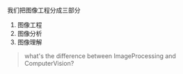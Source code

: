 我们把图像工程分成三部分
1. 图像工程
2. 图像分析
3. 图像理解

> what's the difference between ImageProcessing and ComputerVision?

